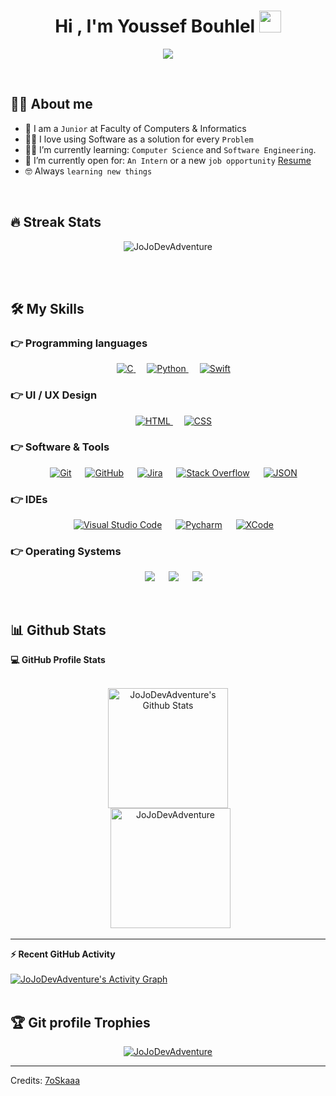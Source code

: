 <h1 align="center">Hi , I'm Youssef Bouhlel <img src="https://media.giphy.com/media/hvRJCLFzcasrR4ia7z/giphy.gif" width="35"></h1>
<p align="center">
  <a href="https://github.com/DenverCoder1/readme-typing-svg"><img src="https://readme-typing-svg.herokuapp.com?lines=Computer+Science+Student;iOS+Developper;UI/UX+Designer;Always%20learning%20new%20skills&center=true&width=500&height=50"></a>
</p>
<br>

## :sassy_man:  About me
- :school: I am a `Junior` at Faculty of Computers & Informatics
- :technologist: I love using Software as a solution for every `Problem`
- :student: I’m currently learning: `Computer Science` and `Software Engineering`.
- :thinking: I’m currently open for: `An Intern` or a new `job opportunity` [Resume](https://github.com/JoJoDevAdventure/JoJoDevAdventure/files/8838262/BouhlelYousseefResumeV2.pdf)
- :nerd_face: Always `learning new things`

<br>

## 🔥 Streak Stats
<p align="center"><img src="https://github-readme-streak-stats.herokuapp.com/?user=JoJoDevAdventure&theme=algolia" alt="JoJoDevAdventure" /></p>

<br>
<br>

## 🛠️ My Skills

### 👉 Programming languages

<p align="center"> 
  &emsp; 
  <a href="https://www.cprogramming.com/" target="_blank"> 
    <img alt="C" src="https://img.shields.io/badge/C%20-%232370ED.svg?style=plastic&logo=c&logoColor=white">
  </a> 
  &emsp;
   <a href="https://www.python.org" target="_blank">
    <img alt="Python" src="https://img.shields.io/badge/Python%20-%2314354C.svg?style=plastic&logo=python&logoColor=white">
  </a>
  &emsp;
   <a href="https://www.swift.org" target="_blank">
    <img alt="Swift" src="https://img.shields.io/badge/Swift%20-%2314354C.svg?style=plastic&logo=swift&logoColor=orange">
  </a>
</p>

### 👉 UI / UX Design
<p align="center"> 
  &emsp; 
  <a href="https://www.http://figma.com" target="_blank"> 
   <img alt="HTML" src="https://img.shields.io/badge/Figma-%23E34F26.svg?style=plastic&logo=figma&logoColor=white">
  </a>   
  &emsp;
  <a href="https://www.adobe.com/fr/products/xd.html" target="_blank">
    <img alt="CSS" src="https://img.shields.io/badge/Adobe%20XD-%231572B6.svg?style=plastic&logo=adobe-xd3&logoColor=white">
  </a> 
</p>

 ### 👉 Software & Tools
 
<p align="center">
  &emsp;
    <a href="#"><img alt="Git" src="https://img.shields.io/badge/Git%20-%23F05033.svg?style=plastic&logo=git&logoColor=white"></a>
  &emsp;
    <a href="#"><img alt="GitHub" src="https://img.shields.io/badge/github-%23181717.svg?style=plastic&logo=github&logoColor=white"></a>
  &emsp;
    <a href="#"><img alt="Jira" src="https://img.shields.io/badge/Jira-%2334A853.svg?style=plastic&logo=jira&logoColor=white"></a>
  &emsp;
    <a href="#"><img alt="Stack Overflow" src="https://img.shields.io/badge/-Stack%20Overflow-FE7A16?style=plastic&logo=stack-overflow&logoColor=white"></a>
  &emsp;
    <a href="#"><img alt="JSON" img src="https://img.shields.io/badge/json-%23000000.svg?style=plastic&logo=json&logoColor=white"></a>
</p>

 ### 👉 IDEs
 
<p align="center">
  &emsp;
    <a href="#"><img alt="Visual Studio Code" src="https://img.shields.io/badge/Visual%20Studio%20Code-0078d7.svg?style=plastic&logo=visual-studio-code&logoColor=white"></a>
  &emsp;
    <a href="#"><img alt="Pycharm" src="https://img.shields.io/badge/Pycharm-%23000000.svg?style=plastic&logo=pycharm&logoColor=white" /></a>
  &emsp;
    <a href="#"><img alt="XCode" src="https://img.shields.io/badge/XCode-%2366595C.svg?&style=plastic&logo=xcode&logoColor=white" /></a>
</p>

 ### 👉 Operating Systems
 
<p align="center">
  &emsp;
    <a href="#"><img src="https://img.shields.io/badge/Linux-FCC624?style=plastic&logo=linux&logoColor=black"></a>
  &emsp;
    <a href="#"><img src="https://img.shields.io/badge/Windows-0078D6?style=plastic&logo=windows&logoColor=white"></a>
  &emsp;
    <a href="#"><img src="https://img.shields.io/badge/Mac%20Os-%2348B9C7.svg?style=plastic&&logo=mac-os&logoColor=white" /></a>	  
</p>

<br/>

## 📊 Github Stats

  <summary><b>💻 GitHub Profile Stats</b></summary>
  <br/>
  <p align="center">
    <a href="https://github.com/anuraghazra/github-readme-stats"><img alt="JoJoDevAdventure's Github Stats" src="https://github-readme-stats.vercel.app/api?username=JoJoDevAdventure&show_icons=true&count_private=true&theme=algolia" height="192px"/></a>
<br/>
  &nbsp;
	  <img src="https://github-readme-stats.vercel.app/api/top-langs?username=JoJoDevAdventure&langs_count=10&show_icons=true&locale=en&layout=compact&theme=algolia" alt="JoJoDevAdventure" height="192px"/>
  <br/>
  </p>

----

  <summary><b>⚡ Recent GitHub Activity</b></summary>
  <br/>
   <a href="https://github.com/JoJoDevAdventure"><img alt="JoJoDevAdventure's Activity Graph" src="https://activity-graph.herokuapp.com/graph?username=JoJoDevAdventure&custom_title=JoJo's%20Contribution%20Graph&theme=react-dark" /></a>
  <br/>


<br/>

## :trophy: Git profile Trophies

<p align="center"> <a href="https://github.com/ryo-ma/github-profile-trophy"><img src="https://github-profile-trophy.vercel.app/?username=JoJoDevAdventure&layout=compact&theme=algolia" alt="JoJoDevAdventure" /></a> </p>

-----
Credits: [7oSkaaa](https://github.com/7oSkaaa)
